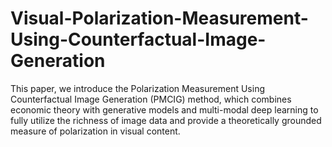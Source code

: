 # Visual-Polarization-Measurement-Using-Counterfactual-Image-Generation
This paper, we introduce the Polarization Measurement Using Counterfactual Image Generation (PMCIG) method, which combines economic theory with generative models and multi-modal deep learning to fully utilize the richness of image data and provide a theoretically grounded measure of polarization in visual content.
